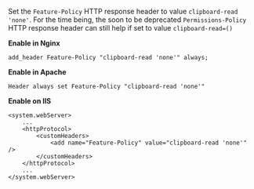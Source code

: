 Set the `Feature-Policy` HTTP response header to value `clipboard-read 'none'`.
For the time being, the soon to be deprecated `Permissions-Policy` HTTP response header can still help if set to value `clipboard-read=()`

**Enable in Nginx**

```
add_header Feature-Policy "clipboard-read 'none'" always;
```

**Enable in Apache**

```
Header always set Feature-Policy "clipboard-read 'none'"
```

**Enable on IIS**

```
<system.webServer>
    ...
    <httpProtocol>
        <customHeaders>
            <add name="Feature-Policy" value="clipboard-read 'none'" />
        </customHeaders>
    </httpProtocol>
    ...
</system.webServer>
```
